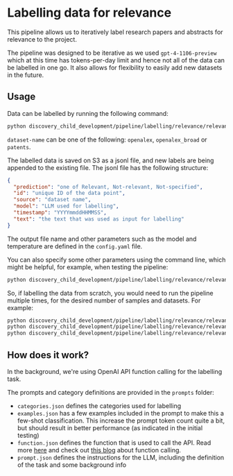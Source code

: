 # Labelling data for relevance

This pipeline allows us to iteratively label research papers and abstracts for relevance to the project.

The pipeline was designed to be iterative as we used `gpt-4-1106-preview` which at this time has tokens-per-day limit and hence not all of the data can be labelled in one go. It also allows for flexibility to easily add new datasets in the future.

## Usage

Data can be labelled by running the following command:

```bash
python discovery_child_development/pipeline/labelling/relevance/relevance_labels.py --dataset dataset-name
```

`dataset-name` can be one of the following: `openalex`, `openalex_broad` or `patents`.

The labelled data is saved on S3 as a jsonl file, and new labels are being appended to the existing file. The jsonl file has the following structure:

```json
{
  "prediction": "one of Relevant, Not-relevant, Not-specified",
  "id": "unique ID of the data point",
  "source": "dataset name",
  "model": "LLM used for labelling",
  "timestamp": "YYYYmmddHHMMSS",
  "text": "the text that was used as input for labelling"
}
```

The output file name and other parameters such as the model and temperature are defined in the `config.yaml` file.

You can also specify some other parameters using the command line, which might be helpful, for example, when testing the pipeline:

```bash
python discovery_child_development/pipeline/labelling/relevance/relevance_labels.py --dataset openalex --num_samples 5 --model gpt-3.5-turbo-1106 --output_filename testing
```

So, if labelling the data from scratch, you would need to run the pipeline multiple times, for the desired number of samples and datasets. For example:

```bash
python discovery_child_development/pipeline/labelling/relevance/relevance_labels.py --dataset openalex --num_samples 1000 ; \
python discovery_child_development/pipeline/labelling/relevance/relevance_labels.py --dataset patents --num_samples 1000 ; \
python discovery_child_development/pipeline/labelling/relevance/relevance_labels.py --dataset openalex_broad --num_samples 500
```

## How does it work?

In the background, we're using OpenAI API function calling for the labelling task.

The prompts and category definitions are provided in the `prompts` folder:

- `categories.json` defines the categories used for labelling
- `examples.json` has a few examples included in the prompt to make this a few-shot classification. This increase the prompt token count quite a bit, but should result in better performance (as indicated in the initial testing)
- `function.json` defines the function that is used to call the API. Read more [here](https://platform.openai.com/docs/guides/function-calling) and check out [this blog](https://medium.com/discovery-at-nesta/how-to-use-gpt-4-and-openais-functions-for-text-classification-ad0957be9b25) about function calling.
- `prompt.json` defines the instructions for the LLM, including the definition of the task and some background info
